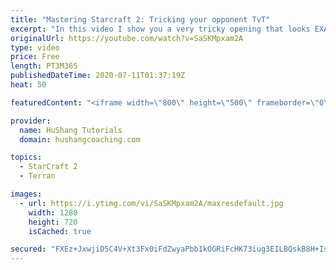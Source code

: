 ```yaml
---
title: "Mastering Starcraft 2: Tricking your opponent TvT"
excerpt: "In this video I show you a very tricky opening that looks EXACTLY like a standard build, but is a DIRTY CHEESE instead. I swear I only do this on Monday's & Tuesday's ... I mean Friday's... Today is Friday, I only do this on Friday's.  Master Starcraft 2: Tricking your opponent TvT #StarCraft2 #SC2 #RTS"
originalUrl: https://youtube.com/watch?v=SaSKMpxam2A
type: video
price: Free
length: PT3M36S
publishedDateTime: 2020-07-11T01:37:19Z
heat: 50

featuredContent: "<iframe width=\"800\" height=\"500\" frameborder=\"0\" src=\"https://www.youtube.com/embed/SaSKMpxam2A\" allow=\"accelerometer; autoplay; encrypted-media; gyroscope; picture-in-picture\" allowfullscreen></iframe>"

provider:
  name: HuShang Tutorials
  domain: hushangcoaching.com

topics:
  - StarCraft 2
  - Terran

images:
  - url: https://i.ytimg.com/vi/SaSKMpxam2A/maxresdefault.jpg
    width: 1280
    height: 720
    isCached: true

secured: "FXEz+JxwjiD5C4V+Xt3Fx0iFdZwyaPbb1kOGRiFcHK73iug3EILBQskB8H+Isp+Wuua7hh44j5TFsIkfH5rGRmKh74YemB40dA6FLRDQlTHRlIuXUe/6eaStfSy2U/HJKqizCQ/9QgdeeQ2chIbL9ta7ZIHUmSLuHIM1VxcAbO8x20hWM6YnissqVFMIGZV6gSwrYWhwtqgpXDHwnt3gGv6qoF9y2EXTkRpFiS7ZMP/BtkCfAE9gceYmaFrBKnfKXNOqDMBKOfqPl/DI6D0z3o+H/lvFKVQnfVMgmDCZkd2ZbPJxqr9Hkn/AVSsCIGlRoGw1WPS6G6jkOxL13oquJf7APb6l1q8HQ6ldOc3X3gwHUmgWVFWlE3JTCjo6JNjRY/34KxamdKheFfzP8S5EpMCuGIbM9Ps+MGKb2rv1NQ0=;g7PARhjZBW49ThUxABW/tw=="
---
```


